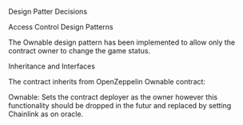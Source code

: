 Design Patter Decisions 


Access Control Design Patterns 

The Ownable design pattern has been implemented to allow only the contract owner to change the game status.


Inheritance and Interfaces

The contract inherits from OpenZeppelin Ownable contract:

Ownable: Sets the contract deployer as the owner however this functionality should be dropped in the futur and replaced by setting Chainlink as on oracle.



